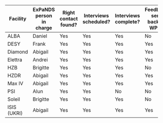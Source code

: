 Facility | ExPaNDS person in charge | Right contact found? | Interviews scheduled? | Interviews complete? | Feedback sent back to WP2?
---------|--------------------------|----------------------|-----------------------|----------------------|---------------------------
ALBA     | Daniel                   | Yes                  | Yes                   | Yes                  | No
DESY     | Frank                    | Yes                  | Yes                   | Yes                  | Yes
Diamond  | Abigail                  | Yes                  | Yes                   | Yes                  | Yes
Elettra  | Andrei                   | Yes                  | Yes                   | Yes                  | Yes 
HZB      | Brigitte                 | Yes                  | Yes                   | Yes                  | No 
HZDR     | Abigail                  | Yes                  | Yes                   | Yes                  | Yes
Max IV   | Abigail                  | Yes                  | Yes                   | Yes                  | Yes
PSI      | Alun                     | Yes                  | Yes                   | No                   | No
Soleil   | Brigitte                 | Yes                  | Yes                   | Yes                  | No
ISIS (UKRI) | Abigail               | Yes                  | Yes                   | Yes                  | Yes
